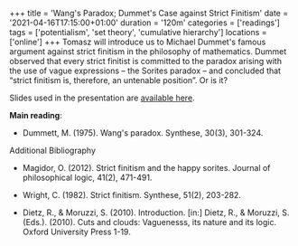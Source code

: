+++
title = 'Wang's Paradox; Dummet's Case against Strict Finitism'
date = '2021-04-16T17:15:00+01:00'
duration = '120m'
categories = ['readings']
tags = ['potentialism', 'set theory', 'cumulative hierarchy']
locations = ['online']
+++
Tomasz will introduce us to Michael Dummet's famous argument against strict finitism in the philosophy of mathematics. Dummet observed that every strict finitist is committed to the paradox arising with the use of vague expressions – the Sorites paradox – and concluded that “strict finitism is, therefore, an untenable position”. Or is it?

Slides used in the presentation are [available here](https://drive.google.com/file/d/1Pfg63dp17sgF47Iae__hfJud6h5cC8dX/view?usp=sharing).

__Main reading__: 

- Dummett, M. (1975). Wang's paradox. Synthese, 30(3), 301-324.

Additional Bibliography

- Magidor, O. (2012). Strict finitism and the happy sorites. Journal of philosophical logic, 41(2), 471-491.

- Wright, C. (1982). Strict finitism. Synthese, 51(2), 203-282.

- Dietz, R., & Moruzzi, S. (2010). Introduction. [in:] Dietz, R., & Moruzzi, S. (Eds.). (2010). Cuts and clouds: Vaguenesss, its nature and its logic. Oxford University Press 1-19.
